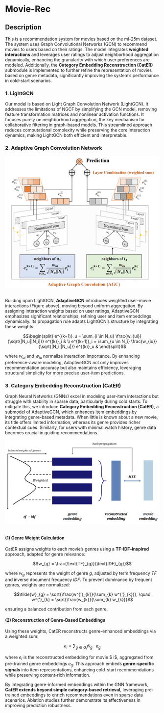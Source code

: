 # Movie-Rec


## Description

This is a recommendation system for movies based on the ml-25m dataset. The system uses Graph Convolutional Networks (GCN) to recommend movies to users based on their ratings.  The model integrates **weighted interactions** and leverages user ratings to adjust neighborhood aggregation dynamically, enhancing the granularity with which user preferences are modeled. Additionally, the **Category Embedding Reconstruction (CatER)** submodule is implemented to further refine the representation of movies based on genre metadata, significantly improving the system’s performance in cold-start scenarios.



### 1. LightGCN

Our model is based on Light Graph Convolution Network (LightGCN). It addresses the limitations of NGCF by simplifying the GCN model, removing feature transformation matrices and nonlinear activation functions. It focuses purely on neighborhood aggregation, the key mechanism for collaborative filtering in graph-based models. This streamlined approach reduces computational complexity while preserving the core interaction dynamics, making LightGCN both efficient and interpretable.

### 2. Adaptive Graph Convolution Network

<div align="center">
  <img src="imgs/pipeline1.png"/>
</div><br/>

Building upon LightGCN, **AdaptiveGCN** introduces weighted user-movie interactions (Figure above), moving beyond uniform aggregation. By assigning interaction weights based on user ratings, AdaptiveGCN emphasizes significant relationships, refining user and item embeddings dynamically. Its propagation rule adapts LightGCN’s structure by integrating these weights:

```math
\begin{split}
e^{(k+1)}_u = \sum_{i \in N_u} \frac{w_{ui}}{\sqrt{|N_u||N_i|}} e^{(k)}_i & \\
e^{(k+1)}_i = \sum_{u \in N_i} \frac{w_{iu}}{\sqrt{|N_i||N_u|}} e^{(k)}_u &
\end{split}
```


where $w_{ui}$ and $w_{iu}$ normalize interaction importance. By enhancing preference-aware modeling, AdaptiveGCN not only improves recommendation accuracy but also maintains efficiency, leveraging structural simplicity for more precise user-item predictions.

### 3. Category Embedding Reconstruction (CatER)

Graph Neural Networks (GNNs) excel in modeling user-item interactions but struggle with stability in sparse data, particularly during cold starts. To mitigate this, we introduce **Category Embedding Reconstruction (CatER)**, a submodel of AdaptiveGCN, which enhances item embeddings by integrating genre-based metadata. When little is known about a new movie, its title offers limited information, whereas its genre provides richer contextual cues. Similarly, for users with minimal watch history, genre data becomes crucial in guiding recommendations.

<div align="center">
  <img src="imgs/pipeline2.png"/>
</div><br/>

#### (1) Genre Weight Calculation

CatER assigns weights to each movie’s genres using a **TF-IDF-inspired** approach, adapted for genre relevance:

```math
w_{g} = \frac{\text{TF}_{g}}{\text{IDF}_{g}}
```

where $w_g$ represents the weight of genre $g$, adjusted by term frequency $TF$ and inverse document frequency $IDF$. To prevent dominance by frequent genres, weights are normalized:

```math
\tilde{w}_{g} = \sqrt{\frac{w^{'}_{k}}{\sum_{k} w^{'}_{k}}}, \quad w^{'}_{k} = \sqrt{\frac{w_{k}}{\sum_{k} w_{k}}}
```

ensuring a balanced contribution from each genre.

#### (2) Reconstruction of Genre-Based Embeddings

Using these weights, CatER reconstructs genre-enhanced embeddings via a weighted sum:

```math
e_{i} = \sum_{g \in G_i} \tilde{w}_{g} \cdot e_{g}
```

where $e_i$ is the reconstructed embedding for movie $ i$, aggregated from pre-trained genre embeddings $e_g$. This approach embeds **genre-specific signals** into item representations, enhancing cold-start recommendations while preserving content-rich information.

By integrating genre-informed embeddings within the GNN framework, **CatER extends beyond simple category-based retrieval**, leveraging pre-trained embeddings to enrich recommendations even in sparse data scenarios. Ablation studies further demonstrate its effectiveness in improving prediction robustness.
